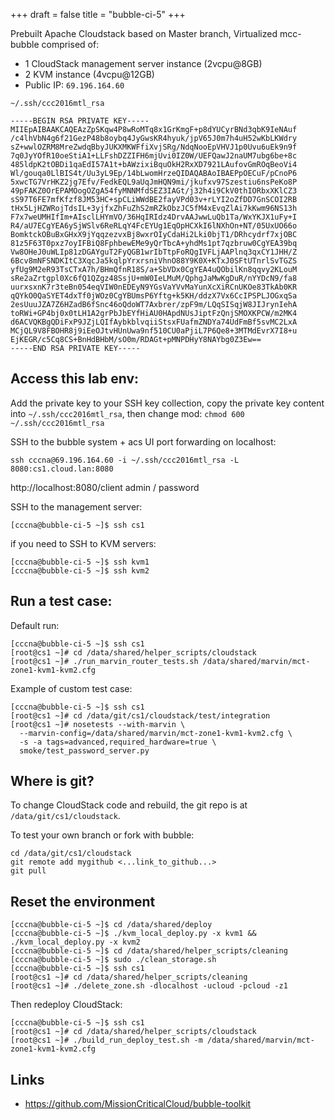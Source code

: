 +++
draft  = false
title  = "bubble-ci-5"
+++

Prebuilt Apache Cloudstack based on Master branch,
Virtualized mcc-bubble comprised of:

* 1 CloudStack management server instance (2vcpu@8GB)
* 2 KVM instance (4vcpu@12GB)
* Public IP: `69.196.164.60`


`~/.ssh/ccc2016mtl_rsa`
```
-----BEGIN RSA PRIVATE KEY-----
MIIEpAIBAAKCAQEAzZpSKqw4P8wRoMTq8x1GrKmgF+p8dYUCyrBNd3qbK9IeNAuf
/c4lhVbN4g6f21GezP48b8oybq4JyGwsKR4hyuk/jpV65J0m7h4uH52wKbLKWdry
sZ+wwlOZRM8MreZwdqBbyJUKXMKWFfiXvjSRg/NdqNooEpVHVJ1p0Uvu6uEk9n9f
7q0JyYOfR10oeStiA1+LLFshDZZIFH6mjUvi0IZ0W/UEFQawJ2naUM7ubg6be+8c
485ldpK2tOBDi1qaEdI57A1t+bAWzixiBquOkH2RxXD7921LAufovGmROqBeoVi4
Wl/gouqa0LlBIS4t/Uu3yL9Ep/14bLwomHrzeQIDAQABAoIBAEPpOECuF/pCnoP6
5xwcTG7VrHKZ2jg7Efv/FedkEQL9aUqJmHQN9mi/jkufxv97Szestiu6nsPeKo8P
49pFAKZ0OrEPAMOogOZgA54fyMNNMfdSEZ3IAGt/j32h4i9CkV0thIORbxXKlCZ3
sS97T6FE7mfKfzf8JM53HC+spCLiWWdBE2fayVPd03v+rLYI2oZfDD7GnSCOI2RB
tHx5LjHZWRojTdsIL+3yjfxZhFuZhS2mRZkObzJC5fM4xEvqZlAi7kKwm96NS13h
F7x7weUMHIfIm+AIsclLHYmVO/36HqIRIdz4DrvAAJwwLuQb1Ta/WxYKJX1uFy+I
R4/aU7ECgYEA6ySjWSlv6ReRLqY4FcEYUg1EqOpHCXkI6lNXhOn+NT/05UxUO66o
BomktckOBuBxGHxX9jYqqzezvxBj8wxrOIyCdaHi2Lki0bjT1/DRhcydrf7xjOBC
81z5F63T0pxz7oyIFBiQ8FphbewEMe9yQrTbcA+yhdMs1pt7qzbruw0CgYEA39bq
Vw8OHeJ0uWLIp81zDGAYguT2FyQGB1wrIbTtpFoRQgIVFLjAAPlnq3qxCY1JHH/Z
6Bcv8mNFSNDKItC3XqcJa5kqlpYrxrsniVhnO88Y9K0X+KTxJ0SFtUTnrlSvTGZS
yfUg9M2eR93TsCTxA7h/BHmQfnR18S/a+SbVDx0CgYEA4uQObilKn8qqvy2KLouM
sRe2aZrtgpl0Xc6fQ1QZgz48SsjU+mW0IeLMuM/QphgJaMwKgDuR/nYYDcN9/fa8
uurxsxnK7r3teBn054eqVIW0nEDEyN9YGsVaYVvMaYunXcXiRCnUKOe83TkAb0KR
qQYkO0QaSYET4dxTf0jWOz0CgYBUmsP6Yftg+k5KH/ddzX7Vx6CcIPSPLJOGxqSa
2esUuuJZA7Z6HZadB6fSnc46oQdoWT7Axbrer/zpF9m/LQqSISqjW8JIJrynIehA
toRWi+GP4bj0x0tLH1A2grPbJbEYfHiAU0HApdNUsJiptFzQnjSMOXKPCW/m2MK4
d6ACVQKBgQDiFxP9JZjLQIfAybkblvqiiStsxFUafmZNDYa74UdFmBf5svMC2LxA
MCjQL9V8FBOHR8j9iEeOJtvHUnUwa9nf510CU0aPjiL7P6Qe8+3MTMdEvrX7I8+u
EjKEGR/c5Cq8CS+BnHdBHbM/sO0m/RDAGt+pMNPDHyY8NAYbg0Z3Ew==
-----END RSA PRIVATE KEY-----
```


Access this lab env:
--------------------

Add the private key to your SSH key collection, copy the private key content into
```~/.ssh/ccc2016mtl_rsa```, then change mod: ```chmod 600 ~/.ssh/ccc2016mtl_rsa```

SSH to the bubble system + acs UI port forwarding on localhost:
```
ssh cccna@69.196.164.60 -i ~/.ssh/ccc2016mtl_rsa -L 8080:cs1.cloud.lan:8080
```
http://localhost:8080/client
admin / password

SSH to the management server:
```
[cccna@bubble-ci-5 ~]$ ssh cs1
```

if you need to SSH to KVM servers:
```
[cccna@bubble-ci-5 ~]$ ssh kvm1
[cccna@bubble-ci-5 ~]$ ssh kvm2
```


Run a test case:
----------------

Default run:
```
[cccna@bubble-ci-5 ~]$ ssh cs1
[root@cs1 ~]# cd /data/shared/helper_scripts/cloudstack
[root@cs1 ~]# ./run_marvin_router_tests.sh /data/shared/marvin/mct-zone1-kvm1-kvm2.cfg
```

Example of custom test case:
```
[cccna@bubble-ci-5 ~]$ ssh cs1
[root@cs1 ~]# cd /data/git/cs1/cloudstack/test/integration
[root@cs1 ~]# nosetests --with-marvin \
  --marvin-config=/data/shared/marvin/mct-zone1-kvm1-kvm2.cfg \
  -s -a tags=advanced,required_hardware=true \
  smoke/test_password_server.py
```

Where is git?
-------------

To change CloudStack code and rebuild, the git repo is at
`/data/git/cs1/cloudstack`. 

To test your own branch or fork with bubble:
```
cd /data/git/cs1/cloudstack
git remote add mygithub <...link_to_github...>
git pull
```


Reset the environment
---------------------

```
[cccna@bubble-ci-5 ~]$ cd /data/shared/deploy
[cccna@bubble-ci-5 ~]$ ./kvm_local_deploy.py -x kvm1 && ./kvm_local_deploy.py -x kvm2
[cccna@bubble-ci-5 ~]$ cd /data/shared/helper_scripts/cleaning
[cccna@bubble-ci-5 ~]$ sudo ./clean_storage.sh
[cccna@bubble-ci-5 ~]$ ssh cs1
[root@cs1 ~]# cd /data/shared/helper_scripts/cleaning
[root@cs1 ~]# ./delete_zone.sh -dlocalhost -ucloud -pcloud -z1
```

Then redeploy CloudStack:
```
[cccna@bubble-ci-5 ~]$ ssh cs1
[root@cs1 ~]# cd /data/shared/helper_scripts/cloudstack
[root@cs1 ~]# ./build_run_deploy_test.sh -m /data/shared/marvin/mct-zone1-kvm1-kvm2.cfg
```


Links
-----

* https://github.com/MissionCriticalCloud/bubble-toolkit